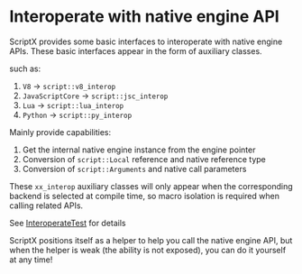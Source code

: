 # Interoperate with native engine API

ScriptX provides some basic interfaces to interoperate with native engine APIs.
These basic interfaces appear in the form of auxiliary classes.

such as:
1. `V8` -> `script::v8_interop`
1. `JavaScriptCore` -> `script::jsc_interop`
1. `Lua` -> `script::lua_interop`
1. `Python` -> `script::py_interop`

Mainly provide capabilities:
1. Get the internal native engine instance from the engine pointer
2. Conversion of `script::Local` reference and native reference type
3. Conversion of `script::Arguments` and native call parameters

These `xx_interop` auxiliary classes will only appear when the corresponding backend is selected at compile time, so macro isolation is required when calling related APIs.

See [InteroperateTest](../../test/src/InteroperateTest.cc) for details

ScriptX positions itself as a helper to help you call the native engine API, but when the helper is weak (the ability is not exposed), you can do it yourself at any time!